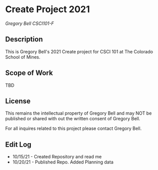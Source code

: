 # Create Project 2021

*Gregory Bell CSCI101-F*

## Description

This is Gregory Bell's 2021 Create project for CSCI 101 at The Colorado School of Mines.

## Scope of Work

TBD

## License

This remains the intellectual property of Gregory Bell and may NOT be published or shared with out the written consent of Gregory Bell.

For all inquires related to this project please contact Gregory Bell.

## Edit Log

* 10/15/21 - Created Repository and read me
* 10/20/21 - Published Repo. Added Planning data
